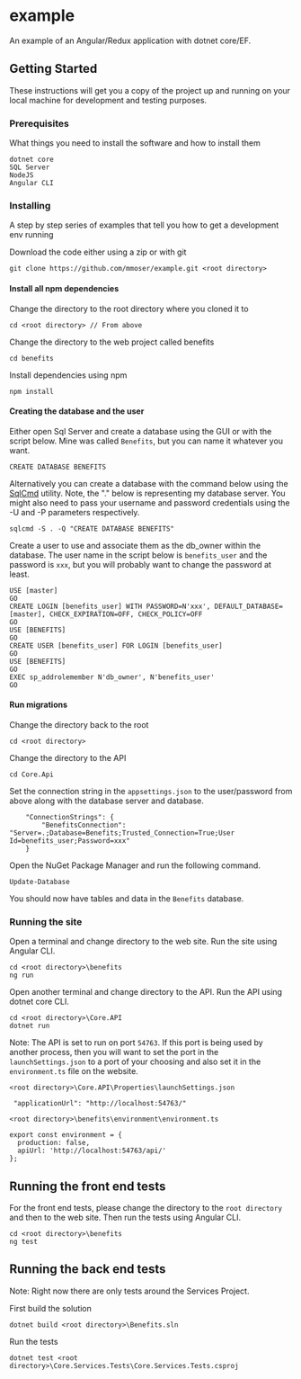 # example
An example of an Angular/Redux application with dotnet core/EF.

## Getting Started

These instructions will get you a copy of the project up and running on your local machine for development and testing purposes. 

### Prerequisites

What things you need to install the software and how to install them

```
dotnet core
SQL Server
NodeJS
Angular CLI
```

### Installing

A step by step series of examples that tell you how to get a development env running

Download the code either using a zip or with git

```
git clone https://github.com/mmoser/example.git <root directory>
```

#### Install all npm dependencies

Change the directory to the root directory where you cloned it to

```
cd <root directory> // From above
```

Change the directory to the web project called benefits
```
cd benefits
```

Install dependencies using npm
```
npm install
```

#### Creating the database and the user

Either open Sql Server and create a database using the GUI or with the script below. Mine was called `Benefits`, but you can name it whatever you want.

```
CREATE DATABASE BENEFITS
```

Alternatively you can create a database with the command below using the [SqlCmd](https://docs.microsoft.com/en-us/previous-versions/sql/sql-server-2008-r2/ms165702(v=sql.105)) utility.  Note, the "." below is representing my database server. You might also need to pass your username and password credentials using the -U and -P parameters respectively. 

```
sqlcmd -S . -Q "CREATE DATABASE BENEFITS"
```

Create a user to use and associate them as the db_owner within the database. The user name in the script below is `benefits_user` and the password is `xxx`, but you will probably want to change the password at least.

```
USE [master]
GO
CREATE LOGIN [benefits_user] WITH PASSWORD=N'xxx', DEFAULT_DATABASE=[master], CHECK_EXPIRATION=OFF, CHECK_POLICY=OFF
GO
USE [BENEFITS]
GO
CREATE USER [benefits_user] FOR LOGIN [benefits_user]
GO
USE [BENEFITS]
GO
EXEC sp_addrolemember N'db_owner', N'benefits_user'
GO
```

#### Run migrations

Change the directory back to the root

```
cd <root directory>
```

Change the directory to the API

```
cd Core.Api
```

Set the connection string in the `appsettings.json` to the user/password from above along with the database server and database.

```
	"ConnectionStrings": {
		"BenefitsConnection": "Server=.;Database=Benefits;Trusted_Connection=True;User Id=benefits_user;Password=xxx"
	}
```

Open the NuGet Package Manager and run the following command.

```
Update-Database
```

You should now have tables and data in the `Benefits` database.

### Running the site

Open a terminal and change directory to the web site. Run the site using Angular CLI.

```
cd <root directory>\benefits
ng run
```

Open another terminal and change directory to the API. Run the API using dotnet core CLI.

```
cd <root directory>\Core.API
dotnet run
```

Note: The API is set to run on port `54763`. If this port is being used by another process, then you will want to set the port in the `launchSettings.json` to a port of your choosing and also set it in the `environment.ts` file on the website.

`<root directory>\Core.API\Properties\launchSettings.json`
```
 "applicationUrl": "http://localhost:54763/"
```

`<root directory>\benefits\environment\environment.ts`
```
export const environment = {
  production: false,
  apiUrl: 'http://localhost:54763/api/'
};
```

## Running the front end tests

For the front end tests, please change the directory to the `root directory` and then to the web site. Then run the tests using Angular CLI.

```
cd <root directory>\benefits
ng test
```

## Running the back end tests

Note: Right now there are only tests around the Services Project. 

First build the solution

```
dotnet build <root directory>\Benefits.sln
```

Run the tests
```
dotnet test <root directory>\Core.Services.Tests\Core.Services.Tests.csproj
```










